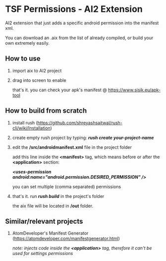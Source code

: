 # TSF Permissions - AI2 Extension

AI2 extension that just adds a specific android permission into the manifest xml.

You can download an .aix from the list of already compiled, or build your own extremely easily.

## How to use

1. import aix to AI2 project
2. drag into screen to enable

    that's it. you can check your apk's manifest @ https://www.sisik.eu/apk-tool

## How to build from scratch

1. install rush (https://github.com/shreyashsaitwal/rush-cli/wiki/Installation)

2. create empty rush project by typing: ***rush create your-project-name***

3. edit the **/src/androidmanifest.xml** file in the project folder

      add this line inside the **\<manifest>** tag, which means before or after the **\<application>** section:

    ***\<uses-permission android:name="android.permission.DESIRED_PERMISSION" />***
      
      you can set multiple (comma separated) permissions
    
4. that's it. run ***rush build*** in the project's folder
    
      the aix file will be located in **/out** folder.

## Similar/relevant projects

1. AtomDeveloper's Manifest Generator (https://atomdeveloper.com/manifestgenerator.html)
    
      *note: injects code inside the **\<application>** tag, therefore it can't be used for settings permissions*
